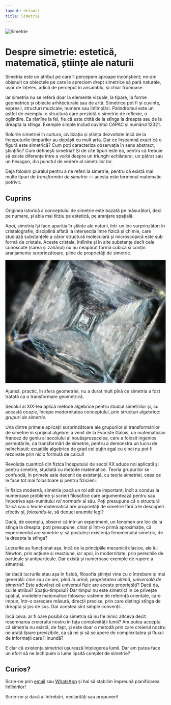 ```yaml
---
layout: default
title: Simetrie
---
```


![Simetrie](assets/symmetry.avif)

# Despre simetrie: estetică, matematică, științe ale naturii

Simetria este un atribut pe care îl percepem aproape inconștient; 
ne-am obișnuit ca obiectele pe care le apreciem drept simetrice să 
pară naturale, ușor de înțeles, adică de perceput în ansamblu, și chiar frumoase. 

Iar simetria nu se referă doar la elemente vizuale, la tipare, la forme geometrice 
și obiecte arhitecturale sau de artă. Simetrice pot fi și cuvinte, expresii, 
structuri muzicale, numere sau întîmplări. Palindromul este un astfel de exemplu: 
o structură care prezintă o simetrie de reflexie, o oglindire. Ea rămîne la fel, 
fie că este citită de la stînga la dreapta sau de la dreapta la stînga. 
Exemple simple includ cuvîntul CAPAC și numărul 12321.

Rolurile simetriei în cultura, civilizația și știința dezvoltate încă de la 
începuturile timpurilor au depășit cu mult arta. 
Dar ce înseamnă exact că o figură este simetrică? Cum poți 
caracteriza observația în sens abstract, științific? Cum definești simetria? 
Și de cîte tipuri este ea, pentru că trebuie să existe diferențe între a 
vorbi despre un triunghi echilateral, un pătrat sau un hexagon, din punctul 
de vedere al simetriilor lor. 

Deja folosim pluralul pentru a ne referi 
la simetrie, pentru că există mai multe tipuri
de *transformări de simetrie* — acesta este termenul matematic potrivit.

## Cuprins
Originea istorică a conceptului de simetrie este bazată pe măsurători, 
deci pe numere, și abia mai tîrziu pe estetică, pe aranjare spațială. 

Apoi, simetria își face apariția în științe ale naturii, într-un loc surprinzător: 
în cristalografie, disciplină aflată la intersecția între fizică și chimie,
care studiază substanțele a căror structură moleculară și microscopică este sub 
formă de cristale. Aceste cristale, întîlnite și în alte substanțe decît cele 
cunoscute (sarea și zahărul) nu au neapărat formă cubică și conțin aranjamente 
surprinzătoare, pline de proprietăți de simetrie.

![Cristal de sare](assets/salt_crystal.jpg)

Ajunsă, practic, în sfera geometriei, nu a durat mult pînă ce simetria a 
fost tratată ca o transformare geometrică.

Secolul al XIX-lea aplică metode algebrice pentru studiul simetriilor și, 
cu această ocazie, începe modernitatea conceptului, prin structuri 
algebrice: *grupuri de simetrie*. 

Una dintre primele aplicații surprinzătoare ale grupurilor și transformărilor 
de simetrie în sprijinul algebrei a venit de la Évariste Galois, un matematician 
francez de geniu al secolului al nouăsprezecelea, care a folosit ingenios 
permutările, ca transformări de simetrie, pentru a demonstra un lucru 
de neînchipuit: ecuațiile algebrice de grad cel puțin egal cu cinci nu 
pot fi rezolvate prin nicio formulă de calcul!

Revoluția cuantică din fizica începutului de secol XX aduce noi aplicații și pentru simetrie, 
studiată cu metode matematice. Teoria grupurilor se confundă, în primele sale decenii de 
existență, cu teoria simetriei, ceea ce le face tot mai 
folositoare și pentru fizicieni. 

În fizica modernă, simetria joacă un rol atît de important, încît a condus la 
numeroase probleme și scrieri filosofice care argumentează pentru sau împotriva 
așa-numitului *rol normativ* al său. Poți presupune că o structură fizică sau 
o teorie matematică are proprietăți de simetrie fără a le descoperi efectiv și, 
*folosindu-le*, să deduci anumite legi? 

Dacă, de exemplu, observi că într-un experiment, un fenomen are loc de la stînga la dreapta, 
poți presupune, chiar și într-o primă aproximație, că experimentul are 
simetrie și să postulezi existența fenomenului simetric, de la dreapta la stînga? 

Lucrurile au funcționat așa, încă de la principiile mecanicii clasice, ale lui 
Newton, prin acțiune și reacțiune, iar apoi, în modernitate, prin perechile de 
particule și antiparticule. Dar există și numeroase exemple de rupere a simetriei.

Iar dacă lucrurile stau așa în fizică, filosofia științei vine cu o întrebare și 
mai generală: *cine sau ce are, pînă la urmă, proprietatea ultimă, universală de*
*simetrie*? Este adevărat că universul fizic are aceste proprietăți? Dacă da, cui 
le atribui? Spațiu-timpului? Dar timpul nu este simetric! În ce privește spațiul, 
modelele matematice folosesc sisteme de referință orientate, care impun, într-o 
oarecare măsură, direcții precise, prin care distingi stînga de dreapta și 
jos de sus. Dar acestea sînt simple convenții.

Încă ceva: ar fi oare posibil ca simetria să nu fie nimic 
altceva decît resemnarea creierului nostru în fața complexității lumii? Am putea 
accepta că simetria nu există, de fapt, și este doar o metodă prin care creierul 
nostru ne arată tipare previzibile, ca să ne și să se apere de complexitatea și 
fluxul de informații care îl inundă? 

E clar că existența simetriei ușurează înțelegerea lumii. 
Dar am putea face un efort să ne închipuim o lume lipsită complet de simetrie?

## Curios?
Scrie-ne prin [email](mailto:adrianmanea@poligon-edu.ro) 
sau [WhatsApp](https://wa.me/40750408128) și hai să stabilim împreună planificarea întîlnirilor!

Scrie-ne și dacă ai întrebări, neclarități sau propuneri!